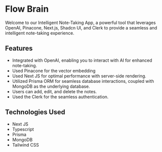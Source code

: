 # Flow Brain
Welcome to our Intelligent Note-Taking App, a powerful tool that leverages OpenAI, Pinacone, Next.js, Shadcn UI, and Clerk to provide a seamless and intelligent note-taking experience.

## Features

- Integrated with OpenAI, enabling you to interact with AI for enhanced note-taking.
- Used Pinacone for the vector embedding
- Used Next JS for optimal performance with server-side rendering.
- Utilized Prisma ORM for seamless database interactions, coupled with MongoDB as the underlying database.
- Users can add, edit, and delete the notes.
- Used the Clerk for the seamless authentication.


## Technologies Used
- Next JS
- Typescript
- Prisma
- MongoDB
- Tailwind CSS
